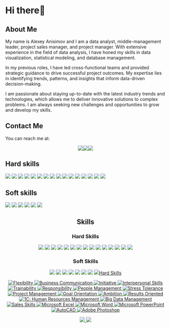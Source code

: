 # Hi there👋

## About Me

My name is Alexey Anisimov and I am a data analyst, middle-management leader, project sales manager, and project manager. With extensive experience in the field of data analysis, I have honed my skills in data visualization, statistical modeling, and database management.

In my previous roles, I have led cross-functional teams and provided strategic guidance to drive successful project outcomes. My expertise lies in identifying trends, patterns, and insights that inform data-driven decision-making.

I am passionate about staying up-to-date with the latest industry trends and technologies, which allows me to deliver innovative solutions to complex problems. I am always seeking new challenges and opportunities to grow and develop my skills.

## Contact Me

You can reach me at:

<div style="display: flex; justify-content: center;">
    <a href="mailto:a.anisimov83@mail.ru"><img src="https://img.shields.io/badge/-Email-red?style=for-the-badge&logo=mail.ru&logoColor=white"></a>
    <a href="https://www.facebook.com/AlexeyAnisimov83"><img src="https://img.shields.io/badge/-Facebook-blue?style=for-the-badge&logo=facebook&logoColor=white"></a>
    <a href="https://vk.com/id629331"><img src="https://img.shields.io/badge/-VK-blue?style=for-the-badge&logo=vk&logoColor=white"></a>
</div>

## Hard skills

<a href="#"><img src="https://img.shields.io/badge/-1С_Управление_персоналом-green?style=for-the-badge"></a>
<a href="#"><img src="https://img.shields.io/badge/-MS_Excel-green?style=for-the-badge&logo=microsoft-excel"></a>
<a href="#"><img src="https://img.shields.io/badge/-MS_Word-green?style=for-the-badge&logo=microsoft-word"></a>
<a href="#"><img src="https://img.shields.io/badge/-MS_PowerPoint-green?style=for-the-badge&logo=microsoft-powerpoint"></a>
<a href="#"><img src="https://img.shields.io/badge/-AutoCAD-green?style=for-the-badge"></a>
<a href="#"><img src="https://img.shields.io/badge/-Adobe_Photoshop-green?style=for-the-badge&logo=adobe-photoshop"></a>
<a href="#"><img src="https://img.shields.io/badge/-1С_Предприятие_8-green?style=for-the-badge"></a>
<a href="#"><img src="https://img.shields.io/badge/-Maconomy-green?style=for-the-badge"></a>
<a href="#"><img src="https://img.shields.io/badge/-MS_Outlook-green?style=for-the-badge&logo=microsoft-outlook"></a>
<a href="#"><img src="https://img.shields.io/badge/-Python-green?style=for-the-badge&logo=python"></a>
<a href="#"><img src="https://img.shields.io/badge/-SQL-green?style=for-the-badge"></a>
<a href="#"><img src="https://img.shields.io/badge/-Jupyter_Notebook-green?style=for-the-badge&logo=jupyter"></a>
<a href="#"><img src="https://img.shields.io/badge/-Tableau-green?style=for-the-badge"></a>
<a href="#"><img src="https://img.shields.io/badge/-Matplotlib-green?style=for-the-badge"></a>
<a href="#"><img src="https://img.shields.io/badge/-Seaborn-green?style=for-the-badge"></a>
<a href="#"><img src="https://img.shields.io/badge/-Plotly-green?style=for-the-badge"></a>

## Soft skills

<a href="#"><img src="https://img.shields.io/badge/-Гибкость_мышления-blue?style=for-the-badge"></a>
<a href="#"><img src="https://img.shields.io/badge/-Деловая_коммуникация-blue?style=for-the-badge"></a>
<a href="#"><img src="https://img.shields.io/badge/-Инициативность-blue?style=for-the-badge"></a>
<a href="#"><img src="https://img.shields.io/badge/-Коммуникабельность-blue?style=for-the-badge"></a>
<a href="#"><img src="https://img.shields.io/badge/-Обучаемость-blue?style=for-the-badge"></a>
<a href="#"><img src="https://img.shields.io/badge/-Ответственность-blue?style=for-the-badge"></a>




<div align="center">
  <h2>Skills</h2>
  <h3>Hard Skills</h3>
  <p>
    <a href="#"><img src="https://img.shields.io/badge/-MS Excel-blue?style=for-the-badge"></a>
    <a href="#"><img src="https://img.shields.io/badge/-MS Word-blue?style=for-the-badge"></a>
    <a href="#"><img src="https://img.shields.io/badge/-MS PowerPoint-blue?style=for-the-badge"></a>
    <a href="#"><img src="https://img.shields.io/badge/-AutoCAD-blue?style=for-the-badge"></a>
    <a href="#"><img src="https://img.shields.io/badge/-Adobe Photoshop-blue?style=for-the-badge"></a>
    <a href="#"><img src="https://img.shields.io/badge/-1C: Enterprise 8-blue?style=for-the-badge"></a>
    <a href="#"><img src="https://img.shields.io/badge/-Maconomy-blue?style=for-the-badge"></a>
    <a href="#"><img src="https://img.shields.io/badge/-MS Outlook-blue?style=for-the-badge"></a>
    <a href="#"><img src="https://img.shields.io/badge/-Python-blue?style=for-the-badge"></a>
    <a href="#"><img src="https://img.shields.io/badge/-SQL-blue?style=for-the-badge"></a>
    <a href="#"><img src="https://img.shields.io/badge/-Jupyter Notebook-blue?style=for-the-badge"></a>
    <a href="#"><img src="https://img.shields.io/badge/-Tableau-blue?style=for-the-badge"></a>
    <a href="#"><img src="https://img.shields.io/badge/-Matplotlib-blue?style=for-the-badge"></a>
    <a href="#"><img src="https://img.shields.io/badge/-Seaborn-blue?style=for-the-badge"></a>
    <a href="#"><img src="https://img.shields.io/badge/-Plotly-blue?style=for-the-badge"></a>
  </p>
  <h3>Soft Skills</h3>
  <p>
    <a href="#"><img src="https://img.shields.io/badge/-Adaptability-brightgreen?style=for-the-badge"></a>
    <a href="#"><img src="https://img.shields.io/badge/-Business Communication-brightgreen?style=for-the-badge"></a>
    <a href="#"><img src="https://img.shields.io/badge/-Initiative-brightgreen?style=for-the-badge"></a>
    <a href="#"><img src="https://img.shields.io/badge/-Interpersonal Skills-brightgreen?style=for-the-badge"></a>
    <a href="#"><img src="https://img.shields.io/badge/-Trainability-brightgreen?style=for-the-badge"></a>
    <a href="#"><img src="https://img.shields.io/badge/-Responsibility-brightgreen?style=for-the-badge"></a>
    <a href="#"><img src="https://img.shields.io/badge/-Teamwork-brightgreen?style=for-the-badge"></a>
    <a href="#"><img src="https://img.shields.io/badge/-Stress Tolerance-brightgreen?style=for
        
        

        
markdown
Copy code
## Hard Skills

![Flexibility](https://img.icons8.com/color/48/000000/change--v1.png "Flexibility")
![Business Communication](https://img.icons8.com/color/48/000000/conference-call--v1.png "Business Communication")
![Initiative](https://img.icons8.com/color/48/000000/gear--v1.png "Initiative")
![Interpersonal Skills](https://img.icons8.com/color/48/000000/teamwork--v1.png "Interpersonal Skills")
![Trainability](https://img.icons8.com/color/48/000000/information--v1.png "Trainability")
![Responsibility](https://img.icons8.com/color/48/000000/checkmark--v1.png "Responsibility")
![People Management](https://img.icons8.com/color/48/000000/conference-call--v1.png "People Management")
![Stress Tolerance](https://img.icons8.com/color/48/000000/under-pressure--v1.png "Stress Tolerance")
![Project Management](https://img.icons8.com/color/48/000000/project-management--v1.png "Project Management")
![Goal Orientation](https://img.icons8.com/color/48/000000/goal--v1.png "Goal Orientation")
![Ambition](https://img.icons8.com/color/48/000000/trophy--v1.png "Ambition")
![Results Oriented](https://img.icons8.com/color/48/000000/rocket--v1.png "Results Oriented")
![1C: Human Resources Management](https://img.icons8.com/color/48/000000/1c-company--v1.png "1C: Human Resources Management")
![Big Data Management](https://img.icons8.com/color/48/000000/database.png "Big Data Management")
![Sales Skills](https://img.icons8.com/color/48/000000/sales-performance--v1.png "Sales Skills")
![Microsoft Excel](https://img.icons8.com/color/48/000000/microsoft-excel-2019--v1.png "Microsoft Excel")
![Microsoft Word](https://img.icons8.com/color/48/000000/microsoft-word-2019--v1.png "Microsoft Word")
![Microsoft PowerPoint](https://img.icons8.com/color/48/000000/microsoft-powerpoint-2019--v1.png "Microsoft PowerPoint")
![AutoCAD](https://img.icons8.com/color/48/000000/autodesk-autocad--v1.png "AutoCAD")
![Adobe Photoshop](https://img.icons8.com/color/48/000000/adobe-photoshop--v1.png "Adobe Photoshop")
        
        
        
<img src="https://img.shields.io/badge/-1С_Управление_персоналом-green?style=for-the-badge"> <img src="https://img.shields.io/badge/-MS_Excel-green?style=for-the-badge&logo=microsoft-excel">
